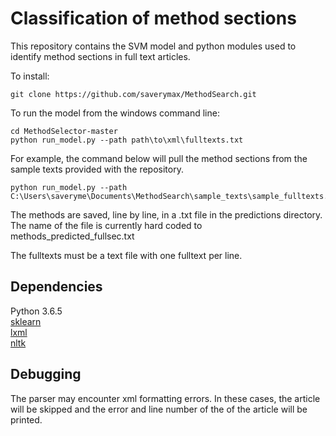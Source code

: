 # Classification of method sections

This repository contains the SVM model and python modules used to identify method sections in full text articles. 


To install:
```
git clone https://github.com/saverymax/MethodSearch.git
```

To run the model from the windows command line:
```
cd MethodSelector-master
python run_model.py --path path\to\xml\fulltexts.txt

```

For example, the command below will pull the method sections from the sample texts provided with the repository. 
```
python run_model.py --path C:\Users\saveryme\Documents\MethodSearch\sample_texts\sample_fulltexts.txt
```
The methods are saved, line by line, in a .txt file in the predictions directory. The name of the file is currently 
hard coded to methods_predicted_fullsec.txt

The fulltexts must be a text file with one fulltext per line. 

## Dependencies

Python 3.6.5<br>
[sklearn](http://scikit-learn.org/stable/install.html)<br>
[lxml](https://lxml.de/installation.html)<br>
[nltk](http://www.nltk.org/install.html)<br>

## Debugging

The parser may encounter xml formatting errors. In these cases, the article will be skipped and the error and line number of the 
of the article will be printed.
